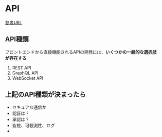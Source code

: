 # API

[参考URL](https://www.infoq.com/jp/articles/ballerina-fullstack-rest-api/?itm_source=infoq&itm_medium=related_content_link&itm_campaign=relatedContent_news_clk)

## API種類

フロントエンドから直接機能されるAPIの開発には、**いくつかの一般的な選択肢が存在する**

1. REST API
2. GraphQL API
3. WebSocket API

## 上記のAPI種類が決まったら

- セキュアな通信か
- 認証は？
- 承認は？
- 監視、可観測性、ログ
- 